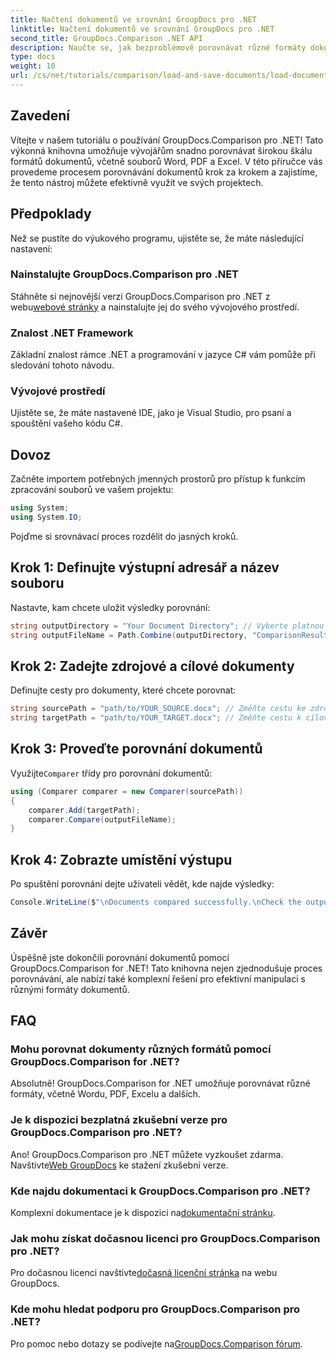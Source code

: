 ```yaml
---
title: Načtení dokumentů ve srovnání GroupDocs pro .NET
linktitle: Načtení dokumentů ve srovnání GroupDocs pro .NET
second_title: GroupDocs.Comparison .NET API
description: Naučte se, jak bezproblémově porovnávat různé formáty dokumentů – včetně Wordu, PDF a Excelu – pomocí této robustní knihovny. Ideální pro vývojáře na všech úrovních, tento návod krok za krokem.
type: docs
weight: 10
url: /cs/net/tutorials/comparison/load-and-save-documents/load-documents/
---
```

## Zavedení

Vítejte v našem tutoriálu o používání GroupDocs.Comparison pro .NET! Tato výkonná knihovna umožňuje vývojářům snadno porovnávat širokou škálu formátů dokumentů, včetně souborů Word, PDF a Excel. V této příručce vás provedeme procesem porovnávání dokumentů krok za krokem a zajistíme, že tento nástroj můžete efektivně využít ve svých projektech.

## Předpoklady

Než se pustíte do výukového programu, ujistěte se, že máte následující nastavení:

### Nainstalujte GroupDocs.Comparison pro .NET
 Stáhněte si nejnovější verzi GroupDocs.Comparison pro .NET z webu[webové stránky](https://releases.groupdocs.com/comparison/net/) a nainstalujte jej do svého vývojového prostředí.

### Znalost .NET Framework
Základní znalost rámce .NET a programování v jazyce C# vám pomůže při sledování tohoto návodu.

### Vývojové prostředí
Ujistěte se, že máte nastavené IDE, jako je Visual Studio, pro psaní a spouštění vašeho kódu C#.

## Dovoz

Začněte importem potřebných jmenných prostorů pro přístup k funkcím zpracování souborů ve vašem projektu:

```csharp
using System;
using System.IO;
```

Pojďme si srovnávací proces rozdělit do jasných kroků.

## Krok 1: Definujte výstupní adresář a název souboru

Nastavte, kam chcete uložit výsledky porovnání:

```csharp
string outputDirectory = "Your Document Directory"; // Vyberte platnou cestu
string outputFileName = Path.Combine(outputDirectory, "ComparisonResult.docx");
```

## Krok 2: Zadejte zdrojové a cílové dokumenty

Definujte cesty pro dokumenty, které chcete porovnat:

```csharp
string sourcePath = "path/to/YOUR_SOURCE.docx"; // Změňte cestu ke zdrojovému dokumentu
string targetPath = "path/to/YOUR_TARGET.docx"; // Změňte cestu k cílovému dokumentu
```

## Krok 3: Proveďte porovnání dokumentů

 Využijte`Comparer` třídy pro porovnání dokumentů:

```csharp
using (Comparer comparer = new Comparer(sourcePath))
{
    comparer.Add(targetPath);
    comparer.Compare(outputFileName);
}
```

## Krok 4: Zobrazte umístění výstupu

Po spuštění porovnání dejte uživateli vědět, kde najde výsledky:

```csharp
Console.WriteLine($"\nDocuments compared successfully.\nCheck the output in: {outputDirectory}");
```

## Závěr

Úspěšně jste dokončili porovnání dokumentů pomocí GroupDocs.Comparison for .NET! Tato knihovna nejen zjednodušuje proces porovnávání, ale nabízí také komplexní řešení pro efektivní manipulaci s různými formáty dokumentů.

## FAQ

### Mohu porovnat dokumenty různých formátů pomocí GroupDocs.Comparison for .NET?
Absolutně! GroupDocs.Comparison for .NET umožňuje porovnávat různé formáty, včetně Wordu, PDF, Excelu a dalších.

### Je k dispozici bezplatná zkušební verze pro GroupDocs.Comparison pro .NET?
 Ano! GroupDocs.Comparison pro .NET můžete vyzkoušet zdarma. Navštivte[Web GroupDocs](https://releases.groupdocs.com/) ke stažení zkušební verze.

### Kde najdu dokumentaci k GroupDocs.Comparison pro .NET?
 Komplexní dokumentace je k dispozici na[dokumentační stránku](https://reference.groupdocs.com/comparison/net/).

### Jak mohu získat dočasnou licenci pro GroupDocs.Comparison pro .NET?
 Pro dočasnou licenci navštivte[dočasná licenční stránka](https://purchase.groupdocs.com/temporary-license/) na webu GroupDocs.

### Kde mohu hledat podporu pro GroupDocs.Comparison pro .NET?
 Pro pomoc nebo dotazy se podívejte na[GroupDocs.Comparison fórum](https://forum.groupdocs.com/c/comparison/12).